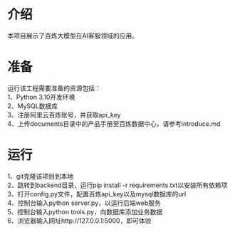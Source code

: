 # 介绍

本项目展示了百炼大模型在AI客服领域的应用。

# 准备

运行该工程需要准备的资源包括：   
1、Python 3.10开发环境   
2、MySQL数据库  
3、注册阿里云百炼账号，并获取api_key  
4、上传documents目录中的产品手册至百炼数据中心，请参考introduce.md  

# 运行

1、git克隆该项目到本地  
2、跳转到backend目录，运行pip install -r requirements.txt以安装所有依赖项  
3、打开config.py文件，配置百炼api_key以及mysql数据库的url  
4、控制台输入python server.py，以运行后端web服务  
5、控制台输入python tools.py，向数据库添加业务数据  
6、浏览器输入网址http://127.0.0.1:5000，即可体验  
